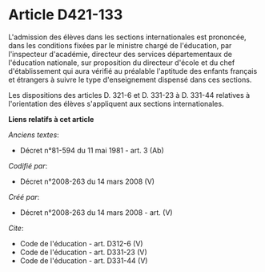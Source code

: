 # Article D421-133

L'admission des élèves dans les sections internationales est prononcée, dans les conditions fixées par le ministre chargé de
l'éducation, par l'inspecteur d'académie, directeur des services départementaux de l'éducation nationale, sur proposition du
directeur d'école et du chef d'établissement qui aura vérifié au préalable l'aptitude des enfants français et étrangers à
suivre le type d'enseignement dispensé dans ces sections. 

Les dispositions des articles D. 321-6 et D. 331-23 à D. 331-44 relatives à l'orientation des élèves s'appliquent aux
sections internationales.

**Liens relatifs à cet article**

_Anciens textes_:

  - Décret n°81-594 du 11 mai 1981 - art. 3 (Ab)

_Codifié par_:

  - Décret n°2008-263 du 14 mars 2008 (V)

_Créé par_:

  - Décret n°2008-263 du 14 mars 2008 - art. (V)

_Cite_:

  - Code de l'éducation - art. D312-6 (V)
  - Code de l'éducation - art. D331-23 (V)
  - Code de l'éducation - art. D331-44 (V)
